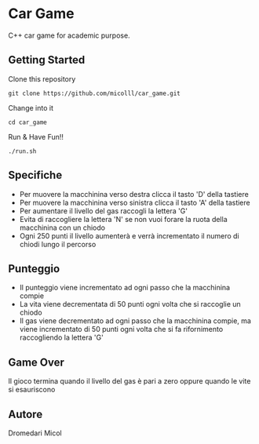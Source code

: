 # Car Game
C++ car game for academic purpose.

## Getting Started
Clone this repository
```
git clone https://github.com/micolll/car_game.git
```

Change into it
```
cd car_game
```

Run & Have Fun!!
```
./run.sh
```

## Specifiche
* Per muovere la macchinina verso destra clicca il tasto 'D' della tastiere
* Per muovere la macchinina verso sinistra clicca il tasto 'A' della tastiere
* Per aumentare il livello del gas raccogli la lettera 'G' 
* Evita di raccogliere la lettera 'N' se non vuoi forare la ruota della macchinina con un chiodo 
* Ogni 250 punti il livello aumenterà e verrà incrementato il numero di chiodi lungo il percorso

## Punteggio
* Il punteggio viene incrementato ad ogni passo che la macchinina compie
* La vita viene decrementata di 50 punti ogni volta che si raccoglie un chiodo 
* Il gas viene decrementato ad ogni passo che la macchinina compie, ma viene incrementato di 50 punti ogni volta che si fa rifornimento raccogliendo la lettera 'G'

## Game Over
Il gioco termina quando il livello del gas è pari a zero oppure quando le vite si esauriscono

## Autore
Dromedari Micol

